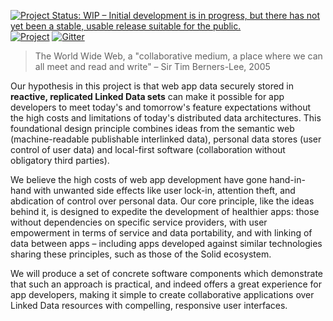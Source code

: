 [![Project Status: WIP – Initial development is in progress, but there has not yet been a stable, usable release suitable for the public.](https://www.repostatus.org/badges/latest/wip.svg)](https://www.repostatus.org/#wip)
[![Project](https://img.shields.io/badge/project-in%20progress-blueviolet)](https://github.com/orgs/m-ld/projects/9)
[![Gitter](https://img.shields.io/gitter/room/m-ld/community)](https://matrix.to/#/#sustainable-web-apps:gitter.im)

> The World Wide Web, a "collaborative medium, a place where we can all meet and read and write" – Sir Tim Berners-Lee, 2005

Our hypothesis in this project is that web app data securely stored in **reactive, replicated Linked Data sets** can make it possible for app developers to meet today's and tomorrow's feature expectations without the high costs and limitations of today's distributed data architectures. This foundational design principle combines ideas from the semantic web (machine-readable publishable interlinked data), personal data stores (user control of user data) and local-first software (collaboration without obligatory third parties).

We believe the high costs of web app development have gone hand-in-hand with unwanted side effects like user lock-in, attention theft, and abdication of control over personal data. Our core principle, like the ideas behind it, is designed to expedite the development of healthier apps: those without dependencies on specific service providers, with user empowerment in terms of service and data portability, and with linking of data between apps – including apps developed against similar technologies sharing these principles, such as those of the Solid ecosystem.

We will produce a set of concrete software components which demonstrate that such an approach is practical, and indeed offers a great experience for app developers, making it simple to create collaborative applications over Linked Data resources with compelling, responsive user interfaces.
